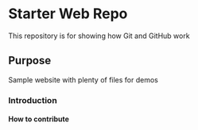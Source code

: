 # Starter Web Repo

This repository is for showing how Git and GitHub work

## Purpose

Sample website with plenty of files for demos

### Introduction

#### How to contribute


